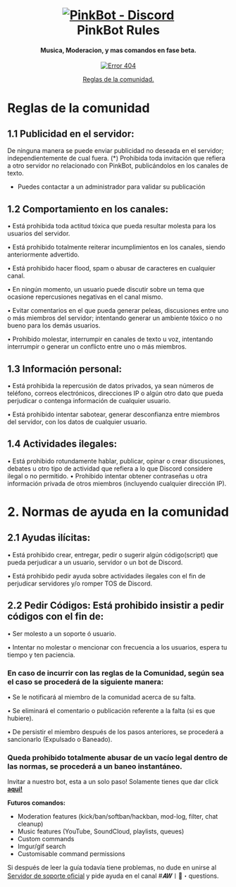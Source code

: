 <h1 align="center">
  <br>
  <a href="https://discord.gg/Q8gygxPd52"><img src="https://i.imgur.com/O61m7PX.png" alt="PinkBot - Discord"></a>
  <br>
 PinkBot Rules
  <br>
</h1>

<h4 align="center">Musica, Moderacion, y mas comandos en fase beta.</h4>

<p align="center">
  <a href="https://discord.gg/Q8gygxPd52">
    <img src="https://discordapp.com/api/guilds/825181209772294185/widget.png?style=shield" alt="Error 404">
  </a>
 </p>


<p align="center">
  <a href="#overview">Reglas de la comunidad.</a>
 
  
</p>

# Reglas de la comunidad
## 1.1 Publicidad en el servidor:

De ninguna manera se puede enviar publicidad no deseada en el servidor; independientemente de cual fuera. (*)
Prohibida toda invitación que refiera a otro servidor no relacionado con PinkBot, publicándolos en los canales de texto.

* Puedes contactar a un administrador para validar su publicación

## 1.2 Comportamiento en los canales:

• Está prohibida toda actitud tóxica que pueda resultar molesta para los usuarios del servidor.

• Está prohibido totalmente reiterar incumplimientos en los canales, siendo anteriormente advertido.

• Está prohibido hacer flood, spam o abusar de caracteres en cualquier canal.

• En ningún momento, un usuario puede discutir sobre un tema que ocasione repercusiones negativas en el canal mismo.

• Evitar comentarios en el que pueda generar peleas, discusiones entre uno o más miembros del servidor; intentando generar un ambiente tóxico o no bueno para los demás usuarios.

• Prohibido molestar, interrumpir en canales de texto u voz, intentando interrumpir o generar un conflicto entre uno o más miembros.

## 1.3 Información personal:


• Está prohibida la repercusión de datos privados, ya sean números de teléfono, correos electrónicos, direcciones IP o algún otro dato que pueda perjudicar o contenga información de cualquier usuario.

• Está prohibido intentar sabotear, generar desconfianza entre miembros del servidor, con los datos de cualquier usuario.
## 1.4 Actividades ilegales:

• Está prohibido rotundamente hablar, publicar, opinar o crear discusiones, debates u otro tipo de actividad que refiera a lo que Discord considere ilegal o no permitido.
• Prohibido intentar obtener contraseñas u otra información privada de otros miembros (incluyendo cualquier dirección IP).

# 2. Normas de ayuda en la comunidad

## 2.1 Ayudas ilícitas:


• Está prohibido crear, entregar, pedir o sugerir algún código(script) que pueda perjudicar a un usuario, servidor o un bot de Discord.

• Está prohibido pedir ayuda sobre actividades ilegales con el fin de perjudicar servidores y/o romper TOS de Discord.

## 2.2 Pedir Códigos: Está prohibido insistir a pedir códigos con el fin de:


• Ser molesto a un soporte ó usuario.

• Intentar no molestar o mencionar con frecuencia a los usuarios, espera tu tiempo y ten paciencia.

### En caso de incurrir con las reglas de la Comunidad, según sea el caso se procederá de la siguiente manera:


• Se le notificará al miembro de la comunidad acerca de su falta.

• Se eliminará el comentario o publicación referente a la falta (si es que hubiere).

• De persistir el miembro después de los pasos anteriores, se procederá a sancionarlo (Expulsado o Baneado).

### Queda prohibido totalmente abusar de un vacío legal dentro de las normas, se procederá a un baneo instantáneo.







Invitar a nuestro bot, esta a un solo paso! Solamente tienes que dar click  [**aqui!**](https://discord.com/oauth2/authorize?client_id=818932421516722237&scope=bot&permissions=2147483647)


**Futuros comandos:**

- Moderation features (kick/ban/softban/hackban, mod-log, filter, chat cleanup)
- Music features (YouTube, SoundCloud, playlists, queues)
- Custom commands
- Imgur/gif search
- Customisable command permissions

Si después de leer la guía todavía tiene problemas, no dude en unirse al
[Servidor de soporte oficial](https://discord.gg/red) y pide ayuda en el canal #𝑨𝑾〡🏁・questions.
